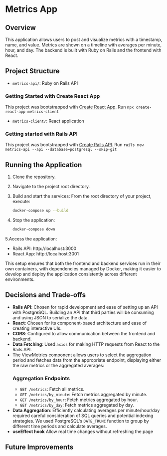 # Metrics App

## Overview
This application allows users to post and visualize metrics with a timestamp, name, and value. Metrics are shown on a timeline with averages per minute, hour, and day. The backend is built with Ruby on Rails and the frontend with React.

## Project Structure
- `metrics-api/`: Ruby on Rails API

### Getting Started with Create React App

This project was bootstrapped with [Create React App](https://github.com/facebook/create-react-app).
Run `npx create-react-app metrics-client`

- `metrics-client/`: React application

### Getting started with Rails API
This project was bootstrapped with [Create Rails API](https://guides.rubyonrails.org/api_app.html).
Run `rails new metrics-api --api --database=postgresql --skip-git`

## Running the Application

1. Clone the repository.
2. Navigate to the project root directory.
3. Build and start the services:
   From the root directory of your project, execute:

   ```sh
   docker-compose up --build
5. Stop the application:

   ```sh
   docker-compose down
5.Access the application:
- Rails API: http://localhost:3000
- React App: http://localhost:3001

This setup ensures that both the frontend and backend services run in their own containers, with dependencies managed by Docker, making it easier to develop and deploy the application consistently across different environments.


## Decisions and Trade-offs

- **Rails API**: Chosen for rapid development and ease of setting up an API with PostgreSQL. Building an API that third parties will be consuming and using JSON to serialize the data.
- **React**: Chosen for its component-based architecture and ease of creating interactive UIs.
- **CORS**: Configured to allow communication between the frontend and backend.
- **Data Fetching**: Used `axios` for making HTTP requests from React to the Rails API.
- The ViewMetrics component allows users to select the aggregation period and fetches data from the appropriate endpoint, displaying either the raw metrics or the aggregated averages:
  ### Aggregation Endpoints
  - `GET /metrics`: Fetch all metrics.
  - `GET /metrics/by_minute`: Fetch metrics aggregated by minute.
  - `GET /metrics/by_hour`: Fetch metrics aggregated by hour.
  - `GET /metrics/by_day`: Fetch metrics aggregated by day.
- **Data Aggregation**: Efficiently calculating averages per minute/hour/day required careful consideration of SQL queries and potential indexing strategies. We used PostgreSQL's `DATE_TRUNC` function to group by different time periods and calculate averages.
- **useEffect hook** Allow real time changes without refreshing the page


## Future Improvements